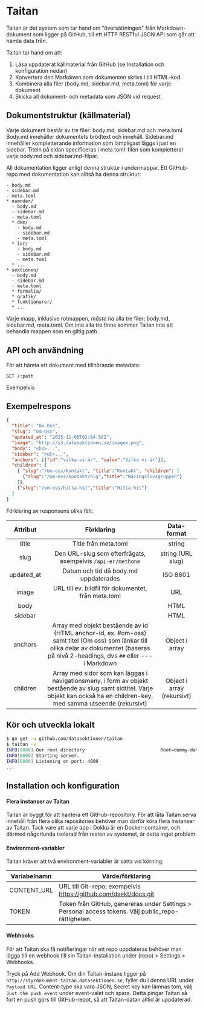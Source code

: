 Taitan
=====

Taitan är det system som tar hand om "översättningen" från Markdown-dokument
som ligger på GitHub, till ett HTTP RESTful JSON API som går att hämta data från.

Taitan tar hand om att:

1. Läsa uppdaterat källmaterial från GitHub (se Installation och konfiguration nedan)
2. Konvertera den Markdown som dokumenten skrivs i till HTML-kod
3. Kombinera alla filer (body.md, sidebar.md, meta.toml) för varje dokument
4. Skicka all dokument- och metadata som JSON vid request

## Dokumentstruktur (källmaterial)

Varje dokument består av tre filer: body.md, sidebar.md och meta.toml.
Body.md innehåller dokumentets brödtext och innehåll.
Sidebar.md innehåller kompletterande information som lämpligast läggs i just en sidebar.
Titeln på sidan specificeras i meta.toml-filen som kompletterar
varje body.md och sidebar.md-filpar.

All dokumentation ligger enligt denna struktur i undermappar.
Ett GitHub-repo med dokumentation kan alltså ha denna struktur:

	- body.md
	- sidebar.md
	- meta.toml
	* namnder/
	  - body.md
	  - sidebar.md
	  - meta.toml
	  * dkm/
	    - body.md
	    - sidebar.md
	    - meta.toml
	  * ior/
	    - body.md
	    - sidebar.md
	    - meta.toml
	  * ...
	* sektionen/
	  - body.md
	  - sidebar.md
	  - meta.toml
	  * formalia/
	  * grafik/
	  * funktionarer/
	  * ...

Varje mapp, inklusive rotmappen, *måste ha* alla tre filer; body.md, sidebar.md, meta.toml.
Om inte alla tre finns kommer Taitan inte att behandla mappen som en giltig path.

## API och användning

För att hämta ett dokument med tillhörande metadata:

`GET /:path`

Exempelvis

## Exempelrespons

```json
{
  "title": "Om Oss",
  "slug": "om-oss",
  "updated_at": "2015-11-06T02:04:58Z",
  "image": "http://s3.datasektionen.se/imagex.png",
  "body": "<h1>...",
  "sidebar": "<ul>...",
  "anchors": [{"id":"vilka-vi-är", "value":"Vilka vi är"}],
  "children": [
    { "slug":"/om-oss/kontakt", "title":"Kontakt", "children": [
      {"slug":"/om-oss/kontakt/nlg","title":"Näringslivsgruppen"}
    ]},
    {"slug":"/om-oss/hitta-hit","title":"Hitta hit"}
  ]
}
```

Förklaring av responsens olika fält:

|  Attribut  |                                                                                        Förklaring                                                                                       |         Data-format        |
|:----------:|:---------------------------------------------------------------------------------------------------------------------------------------------------------------------------------------:|:--------------------------:|
| title      | Title från meta.toml                                                                                                                                                                    | string                     |
| slug       | Den URL-slug som efterfrågats, exempelvis `/api-er/methone`                                                                                                                             | string (URL slug)          |
| updated_at | Datum och tid då body.md uppdaterades                                                                                                                                                   | ISO 8601                   |
| image      | URL till ev. bildfil för dokumentet, från meta.toml                                                                                                                                     | URL                        |
| body       |                                                                                                                                                                                         | HTML                       |
| sidebar    |                                                                                                                                                                                         | HTML                       |
| anchors    | Array med objekt bestående av id (HTML anchor-id, ex. #om-oss) samt titel (Om oss) som länkar till olika delar av dokumentet (baseras på nivå 2-headings, dvs `##` eller --- i Markdown | Object i array             |
| children   | Array med sidor som kan läggas i navigationsmeny, i form av objekt bestående av slug samt sidtitel. Varje objekt kan också ha en children-key, med samma utseende (rekursivt)           | Object i array (rekursivt) |

## Kör och utveckla lokalt

```bash
$ go get -u github.com/datasektionen/taitan
$ taitan -v
INFO[0000] Our root directory                            Root=dummy-data/
INFO[0000] Starting server.
INFO[0000] Listening on port: 4000
...
```

## Installation och konfiguration

#### Flera instanser av Taitan

Taitan är byggt för att hantera ett GitHub-repository. För att låta Taitan serva
innehåll från flera olika repositories behöver man därför köra flera instanser av
Taitan. Tack vare att varje app i Dokku är en Docker-container, och därmed
någorlunda isolerad från resten av systemet, är detta inget problem.

#### Environment-variabler

Taitan kräver att två environment-variabler är satta vid körning:

| Variabelnamn |                                           Värde/förklaring                                          |
|--------------|-----------------------------------------------------------------------------------------------------|
| CONTENT_URL  | URL till Git-repo; exempelvis https://github.com/dsekt/docs.git                                     |
| TOKEN        | Token från GitHub, genereras under Settings > Personal access tokens. Välj public_repo-rättigheten. |

#### Webhooks

För att Taitan ska få notifieringar när ett repo uppdateras behöver man lägga till
en webhook till sin Taitan-installation under (repo) > Settings > Webhooks.

Tryck på Add Webhook.
Om din Taitan-instans ligger på `http://styrdokument-taitan.datasektionen.se`, fyller
du i denna URL under `Payload URL`. Content-type ska vara JSON, Secret key kan lämnas tom,
välj `Just the push event` under event-valet och spara. Detta pingar Taitan så fort
en push görs till GitHub-repot, så att Taitan-datan alltid är uppdaterad.